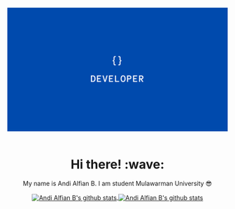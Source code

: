 <a align='center' href="https://github.com/anddfian"><img src="https://github.com/anddfian/anddfian/blob/main/images/header.png?raw=true"></a>&nbsp;&nbsp;
<h1 align='center'> Hi there! :wave:</h1>
<p align='center'> My name is Andi Alfian B. I am student Mulawarman University 😎 </p>
<p align='center'>
   <a href="https://github.com/anddfian/">
   <img align="center" src="https://github-readme-stats.vercel.app/api/top-langs/?username=anddfian&layout=compact" alt="Andi Alfian B's github stats"/>
   </a>
   <a href="https://github.com/anddfian/">
   <img align="center" src="https://github-readme-stats.vercel.app/api?username=anddfian&hide=issues&count_private=true&show_icons=true" alt="Andi Alfian B's github stats" />
   </a>
</p>
